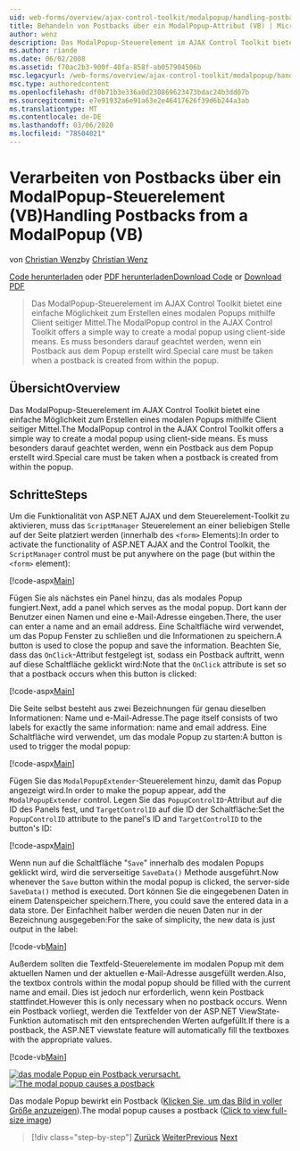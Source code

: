 ```yaml
---
uid: web-forms/overview/ajax-control-toolkit/modalpopup/handling-postbacks-from-a-modalpopup-vb
title: Behandeln von Postbacks über ein ModalPopup-Attribut (VB) | Microsoft-Dokumentation
author: wenz
description: Das ModalPopup-Steuerelement im AJAX Control Toolkit bietet eine einfache Möglichkeit zum Erstellen eines modalen Popups mithilfe Client seitiger Mittel. Es muss besonders darauf geachtet werden, wenn ein POS...
ms.author: riande
ms.date: 06/02/2008
ms.assetid: f70ac2b3-900f-40fa-858f-ab057904506b
msc.legacyurl: /web-forms/overview/ajax-control-toolkit/modalpopup/handling-postbacks-from-a-modalpopup-vb
msc.type: authoredcontent
ms.openlocfilehash: df0b71b3e336a0d230869623473bdac24b3dd07b
ms.sourcegitcommit: e7e91932a6e91a63e2e46417626f39d6b244a3ab
ms.translationtype: MT
ms.contentlocale: de-DE
ms.lasthandoff: 03/06/2020
ms.locfileid: "78504021"
---
```

# <a name="handling-postbacks-from-a-modalpopup-vb"></a><span data-ttu-id="71e13-104">Verarbeiten von Postbacks über ein ModalPopup-Steuerelement (VB)</span><span class="sxs-lookup"><span data-stu-id="71e13-104">Handling Postbacks from a ModalPopup (VB)</span></span>

<span data-ttu-id="71e13-105">von [Christian Wenz](https://github.com/wenz)</span><span class="sxs-lookup"><span data-stu-id="71e13-105">by [Christian Wenz](https://github.com/wenz)</span></span>

<span data-ttu-id="71e13-106">[Code herunterladen](https://download.microsoft.com/download/2/4/0/24052038-f942-4336-905b-b60ae56f0dd5/ModalPopup3.vb.zip) oder [PDF herunterladen](https://download.microsoft.com/download/b/6/a/b6ae89ee-df69-4c87-9bfb-ad1eb2b23373/modalpopup3VB.pdf)</span><span class="sxs-lookup"><span data-stu-id="71e13-106">[Download Code](https://download.microsoft.com/download/2/4/0/24052038-f942-4336-905b-b60ae56f0dd5/ModalPopup3.vb.zip) or [Download PDF](https://download.microsoft.com/download/b/6/a/b6ae89ee-df69-4c87-9bfb-ad1eb2b23373/modalpopup3VB.pdf)</span></span>

> <span data-ttu-id="71e13-107">Das ModalPopup-Steuerelement im AJAX Control Toolkit bietet eine einfache Möglichkeit zum Erstellen eines modalen Popups mithilfe Client seitiger Mittel.</span><span class="sxs-lookup"><span data-stu-id="71e13-107">The ModalPopup control in the AJAX Control Toolkit offers a simple way to create a modal popup using client-side means.</span></span> <span data-ttu-id="71e13-108">Es muss besonders darauf geachtet werden, wenn ein Postback aus dem Popup erstellt wird.</span><span class="sxs-lookup"><span data-stu-id="71e13-108">Special care must be taken when a postback is created from within the popup.</span></span>

## <a name="overview"></a><span data-ttu-id="71e13-109">Übersicht</span><span class="sxs-lookup"><span data-stu-id="71e13-109">Overview</span></span>

<span data-ttu-id="71e13-110">Das ModalPopup-Steuerelement im AJAX Control Toolkit bietet eine einfache Möglichkeit zum Erstellen eines modalen Popups mithilfe Client seitiger Mittel.</span><span class="sxs-lookup"><span data-stu-id="71e13-110">The ModalPopup control in the AJAX Control Toolkit offers a simple way to create a modal popup using client-side means.</span></span> <span data-ttu-id="71e13-111">Es muss besonders darauf geachtet werden, wenn ein Postback aus dem Popup erstellt wird.</span><span class="sxs-lookup"><span data-stu-id="71e13-111">Special care must be taken when a postback is created from within the popup.</span></span>

## <a name="steps"></a><span data-ttu-id="71e13-112">Schritte</span><span class="sxs-lookup"><span data-stu-id="71e13-112">Steps</span></span>

<span data-ttu-id="71e13-113">Um die Funktionalität von ASP.NET AJAX und dem Steuerelement-Toolkit zu aktivieren, muss das `ScriptManager` Steuerelement an einer beliebigen Stelle auf der Seite platziert werden (innerhalb des `<form>` Elements):</span><span class="sxs-lookup"><span data-stu-id="71e13-113">In order to activate the functionality of ASP.NET AJAX and the Control Toolkit, the `ScriptManager` control must be put anywhere on the page (but within the `<form>` element):</span></span>

[!code-aspx[Main](handling-postbacks-from-a-modalpopup-vb/samples/sample1.aspx)]

<span data-ttu-id="71e13-114">Fügen Sie als nächstes ein Panel hinzu, das als modales Popup fungiert.</span><span class="sxs-lookup"><span data-stu-id="71e13-114">Next, add a panel which serves as the modal popup.</span></span> <span data-ttu-id="71e13-115">Dort kann der Benutzer einen Namen und eine e-Mail-Adresse eingeben.</span><span class="sxs-lookup"><span data-stu-id="71e13-115">There, the user can enter a name and an email address.</span></span> <span data-ttu-id="71e13-116">Eine Schaltfläche wird verwendet, um das Popup Fenster zu schließen und die Informationen zu speichern.</span><span class="sxs-lookup"><span data-stu-id="71e13-116">A button is used to close the popup and save the information.</span></span> <span data-ttu-id="71e13-117">Beachten Sie, dass das `OnClick`-Attribut festgelegt ist, sodass ein Postback auftritt, wenn auf diese Schaltfläche geklickt wird:</span><span class="sxs-lookup"><span data-stu-id="71e13-117">Note that the `OnClick` attribute is set so that a postback occurs when this button is clicked:</span></span>

[!code-aspx[Main](handling-postbacks-from-a-modalpopup-vb/samples/sample2.aspx)]

<span data-ttu-id="71e13-118">Die Seite selbst besteht aus zwei Bezeichnungen für genau dieselben Informationen: Name und e-Mail-Adresse.</span><span class="sxs-lookup"><span data-stu-id="71e13-118">The page itself consists of two labels for exactly the same information: name and email address.</span></span> <span data-ttu-id="71e13-119">Eine Schaltfläche wird verwendet, um das modale Popup zu starten:</span><span class="sxs-lookup"><span data-stu-id="71e13-119">A button is used to trigger the modal popup:</span></span>

[!code-aspx[Main](handling-postbacks-from-a-modalpopup-vb/samples/sample3.aspx)]

<span data-ttu-id="71e13-120">Fügen Sie das `ModalPopupExtender`-Steuerelement hinzu, damit das Popup angezeigt wird.</span><span class="sxs-lookup"><span data-stu-id="71e13-120">In order to make the popup appear, add the `ModalPopupExtender` control.</span></span> <span data-ttu-id="71e13-121">Legen Sie das `PopupControlID`-Attribut auf die ID des Panels fest, und `TargetControlID` auf die ID der Schaltfläche:</span><span class="sxs-lookup"><span data-stu-id="71e13-121">Set the `PopupControlID` attribute to the panel's ID and `TargetControlID` to the button's ID:</span></span>

[!code-aspx[Main](handling-postbacks-from-a-modalpopup-vb/samples/sample4.aspx)]

<span data-ttu-id="71e13-122">Wenn nun auf die Schaltfläche "`Save`" innerhalb des modalen Popups geklickt wird, wird die serverseitige `SaveData()` Methode ausgeführt.</span><span class="sxs-lookup"><span data-stu-id="71e13-122">Now whenever the `Save` button within the modal popup is clicked, the server-side `SaveData()` method is executed.</span></span> <span data-ttu-id="71e13-123">Dort können Sie die eingegebenen Daten in einem Datenspeicher speichern.</span><span class="sxs-lookup"><span data-stu-id="71e13-123">There, you could save the entered data in a data store.</span></span> <span data-ttu-id="71e13-124">Der Einfachheit halber werden die neuen Daten nur in der Bezeichnung ausgegeben:</span><span class="sxs-lookup"><span data-stu-id="71e13-124">For the sake of simplicity, the new data is just output in the label:</span></span>

[!code-vb[Main](handling-postbacks-from-a-modalpopup-vb/samples/sample5.vb)]

<span data-ttu-id="71e13-125">Außerdem sollten die Textfeld-Steuerelemente im modalen Popup mit dem aktuellen Namen und der aktuellen e-Mail-Adresse ausgefüllt werden.</span><span class="sxs-lookup"><span data-stu-id="71e13-125">Also, the textbox controls within the modal popup should be filled with the current name and email.</span></span> <span data-ttu-id="71e13-126">Dies ist jedoch nur erforderlich, wenn kein Postback stattfindet.</span><span class="sxs-lookup"><span data-stu-id="71e13-126">However this is only necessary when no postback occurs.</span></span> <span data-ttu-id="71e13-127">Wenn ein Postback vorliegt, werden die Textfelder von der ASP.NET ViewState-Funktion automatisch mit den entsprechenden Werten aufgefüllt.</span><span class="sxs-lookup"><span data-stu-id="71e13-127">If there is a postback, the ASP.NET viewstate feature will automatically fill the textboxes with the appropriate values.</span></span>

[!code-vb[Main](handling-postbacks-from-a-modalpopup-vb/samples/sample6.vb)]

<span data-ttu-id="71e13-128">[![das modale Popup ein Postback verursacht.](handling-postbacks-from-a-modalpopup-vb/_static/image2.png)](handling-postbacks-from-a-modalpopup-vb/_static/image1.png)</span><span class="sxs-lookup"><span data-stu-id="71e13-128">[![The modal popup causes a postback](handling-postbacks-from-a-modalpopup-vb/_static/image2.png)](handling-postbacks-from-a-modalpopup-vb/_static/image1.png)</span></span>

<span data-ttu-id="71e13-129">Das modale Popup bewirkt ein Postback ([Klicken Sie, um das Bild in voller Größe anzuzeigen](handling-postbacks-from-a-modalpopup-vb/_static/image3.png)).</span><span class="sxs-lookup"><span data-stu-id="71e13-129">The modal popup causes a postback ([Click to view full-size image](handling-postbacks-from-a-modalpopup-vb/_static/image3.png))</span></span>

> [!div class="step-by-step"]
> <span data-ttu-id="71e13-130">[Zurück](using-modalpopup-with-a-repeater-control-vb.md)
> [Weiter](positioning-a-modalpopup-vb.md)</span><span class="sxs-lookup"><span data-stu-id="71e13-130">[Previous](using-modalpopup-with-a-repeater-control-vb.md)
[Next](positioning-a-modalpopup-vb.md)</span></span>
